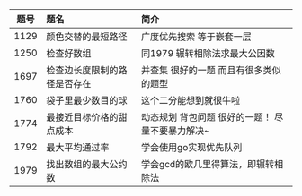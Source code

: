 | 题号 | 题名 | 简介 |
| :-----:| :----- | :----- |
| 1129 | 颜色交替的最短路径| 广度优先搜索 等于嵌套一层 |
| 1250 | 检查好数组 | 同1979 辗转相除法求最大公因数 |
| 1697 | 检查边长度限制的路径是否存在 | 并查集 很好的一题 而且有很多类似的题型|
| 1760 | 袋子里最少数目的球 | 这个二分能想到就很牛啦 |
| 1774 | 最接近目标价格的甜点成本 | 动态规划 背包问题 很好的一题！ 尽量不要暴力解决~|
| 1792 | 最大平均通过率 | 学会使用go实现优先队列 |
| 1979 | 找出数组的最大公约数| 学会gcd的欧几里得算法，即辗转相除法|